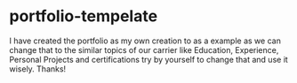 # portfolio-tempelate
I have created the portfolio as my own creation to as a example as we can change that to the similar topics of our carrier like Education, Experience, Personal Projects and certifications try by yourself to change that and use it wisely. Thanks!

